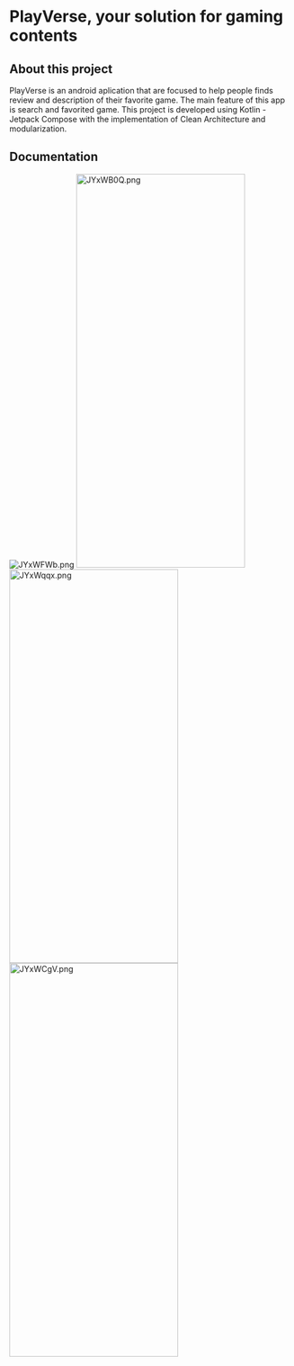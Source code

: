# PlayVerse, your solution for gaming contents

## About this project
  PlayVerse is an android aplication that are focused to help people finds review and description of their favorite game. The main feature of this app is search and favorited game. This project is developed using Kotlin - Jetpack Compose with the implementation of Clean Architecture and modularization. 

  ## Documentation
  <a><img src="https://iili.io/JYxWFWb.png" alt="JYxWFWb.png" border="0"></a>
  <img style="width: 300px; height: 700px;" src="https://iili.io/JYxWB0Q.png" alt="JYxWB0Q.png" border="0"> <br>
  <img style="width: 300px; height: 700px;" src="https://iili.io/JYxWqqx.png" alt="JYxWqqx.png" border="0"> 
  <img style="width: 300px; height: 700px;" src="https://iili.io/JYxWCgV.png" alt="JYxWCgV.png" border="0">
